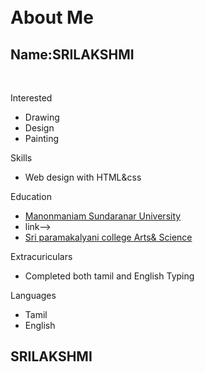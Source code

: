 <div id="header"></div>
<div class="left"></div>
<div class="stuff">
<br><br>
<h1>About Me</h1>
<h2>Name:SRILAKSHMI</h2>
<br>
<p class="head">Interested</p>
<ul>
<li>Drawing</li>
<li>Design</li>
<li>Painting</li>
</ul>
<p class="head">Skills</p>
<ul>
<li>Web design with HTML&css</li>
</ul>
<p class="head">Education</p>
<ul>
<a href="http://www.manonmaniam Sundaranar University.org/pages/M_S_U">
<li>Manonmaniam Sundaranar University<li>
</a>
<!-->link-->
<a href="https://www.Sri paramakalyani college.org/">
<li>Sri paramakalyani college Arts& Science</li></a>
</ul>
<p class="head">Extracuriculars</p>
<ul>
<li>Completed both tamil and English Typing</li>
</ul>
<p class="head">Languages</p>
<ul>
<li>Tamil</li>
<li>English</li>
</ul>
<div class="right"></div>
</div>
<div id="footer">
<h2 id="Name">SRILAKSHMI</h2></di
